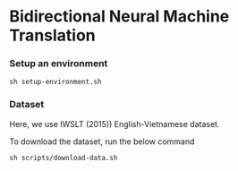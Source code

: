 # Bidirectional Neural Machine Translation

### Setup an environment

```
sh setup-environment.sh
```

### Dataset

Here, we use IWSLT (2015)) English-Vietnamese dataset.

To download the dataset, run the below command 

```
sh scripts/download-data.sh
```